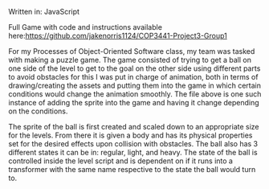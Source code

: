 Written in: JavaScript   
   
Full Game with code and instructions available here:https://github.com/jakenorris1124/COP3441-Project3-Group1
   
For my Processes of Object-Oriented Software class, my team was tasked with making a puzzle game. The game consisted of trying to get a ball on one side of the level to get to the goal on the other side using different parts to avoid obstacles for this I was put in charge of animation, both in terms of drawing/creating the assets and putting them into the game in which certain conditions would change the animation smoothly. The file above is one such instance of adding the sprite into the game and having it change depending on the conditions.  
   
The sprite of the ball is first created and scaled down to an appropriate size for the levels. From there it is given a body and has its physical properties set for the desired effects upon collision with obstacles. The ball also has 3 different states it can be in: regular, light, and heavy. The state of the ball is controlled inside the level script and is dependent on if it runs into a transformer with the same name respective to the state the ball would turn to.   
